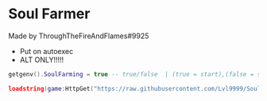 # Soul Farmer
Made by ThroughTheFireAndFlames#9925


* Put on autoexec
* ALT ONLY!!!!!

```lua
getgenv().SoulFarming = true -- true/false  | (true = start),(false = stop)

loadstring(game:HttpGet("https://raw.githubusercontent.com/Lvl9999/Souls/main/SakuraStand"))();
```
